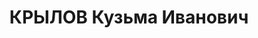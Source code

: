 ---
title: КРЫЛОВ Кузьма Иванович
description: 'Род. в 1901, Муромский р-н, д. Битюково. Проживал: Муромский р-н, д.
  Битюково. Бригадир. Арестован 18.12.1936.Осужден на 8 лет лишения свободы.

  Приговор: 02.12.1937 – ВМН. Расстрелян'
---